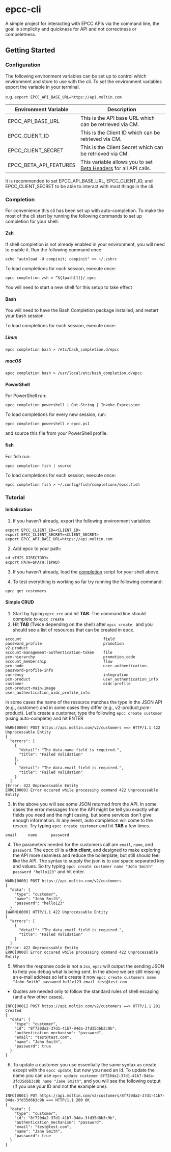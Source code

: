 # epcc-cli

A simple project for interacting with EPCC APIs via the command line, the goal is simplicity and quickness for API and not correctness or compeletness.

## Getting Started

### Configuration

The following environment variables can be set up to control which environment and store to use with the cli.
To set the environment variables export the variable in your terminal.

e.g. `export EPCC_API_BASE_URL=https://api.moltin.com`

| Environment Variable   | Description                                                                                                                                                         |
|------------------------|---------------------------------------------------------------------------------------------------------------------------------------------------------------------|
| EPCC_API_BASE_URL      | This is the API base URL which can be retrieved via CM.                                                                                                             |
| EPCC_CLIENT_ID         | This is the Client ID which can be retrieved via CM.                                                                                                                |                                            
| EPCC_CLIENT_SECRET     | This is the Client Secret which can be retrieved via CM.                                                                                                            |
| EPCC_BETA_API_FEATURES | This variable allows you to set [Beta Headers](https://documentation.elasticpath.com/commerce-cloud/docs/api/basics/api-contract.html#beta-apis) for all API calls. |

It is recommended to set EPCC_API_BASE_URL, EPCC_CLIENT_ID, and EPCC_CLIENT_SECRET to be able to interact with most things in the cli.

### Completion

For convenience this cli has been set up with auto-completion. To make the most of the cli start by running the following commands to set up completion for your shell:

#### Zsh

If shell completion is not already enabled in your environment, you will need to enable it.
Run the following command once:

`echo "autoload -U compinit; compinit" >> ~/.zshrc`

To load completions for each session, execute once:

`epcc completion zsh > “${fpath[1]}/_epcc`

You will need to start a new shell for this setup to take effect

#### Bash

You will need to have the Bash Completion package installed, and restart your bash session.

To load completions for each session, execute once:

##### Linux

`epcc completion bash > /etc/bash_completion.d/epcc`

##### macOS

`epcc completion bash > /usr/local/etc/bash_completion.d/epcc`

#### PowerShell

For PowerShell run:

`epcc completion powershell | Out-String | Invoke-Expression`

To load completions for every new session, run:

`epcc completion powershell > epcc.ps1`

and source this file from your PowerShell profile.

#### fish

For fish run:

`epcc completion fish | source`

To load completions for each session, execute once:

`epcc completion fish > ~/.config/fish/completions/epcc.fish`

### Tutorial

#### Initialization

1. If you haven't already, export the following environment variables:

```shell
export EPCC_CLIENT_ID=<CLIENT_ID>
export EPCC_CLIENT_SECRET=<CLIENT_SECRET>
export EPCC_API_BASE_URL=https://api.moltin.com
```

2. Add epcc to your path:

```shell
cd <THIS_DIRECTORY>
export PATH=$PATH:($PWD)
```

3. If you haven't already, load the [completion](#completion) script for your shell above.

4. To test everything is working so far try running the following command:

`epcc get customers`


#### Simple CRUD

1. Start by typing `epcc cre` and hit **TAB**. The command line should complete to `epcc create`
2. Hit **TAB** (Twice depending on the shell) after `epcc create ` and you should see a list of resources that can be created in epcc.

```text
account                                    field                                      password_profile                           promotion                                  v2-product
account-management-authentication-token    file                                       pcm-hierarchy                              promotion_code                             
account_membership                         flow                                       pcm-node                                   user-authentication-password-profile-info  
currency                                   integration                                pcm-product                                user_authentication_info                   
customer                                   oidc-profile                               pcm-product-main-image                     user_authentication_oidc_profile_info
```

   in some cases the name of the resource matches the type in the JSON API (e.g., customer) and in some cases they differ (e.g., v2-product,pcm-product).
   Let's create a customer, type the following `epcc create customer` (using auto-complete) and hit ENTER

```shell
WARN[0000] POST https://api.moltin.com/v2/customers ==> HTTP/1.1 422 Unprocessable Entity 
{
  "errors": [
    {
      "detail": "The data.name field is required.",
      "title": "Failed Validation"
    },
    {
      "detail": "The data.email field is required.",
      "title": "Failed Validation"
    }
  ]
}Error: 422 Unprocessable Entity
ERRO[0000] Error occured while processing command 422 Unprocessable Entity
```

3. In the above you will see some JSON returned from the API. In some cases the error messages from the API might be tell you exactly what fields you need and the right casing,
   but some services don't give enough information. In any event, auto completion will come to the rescue. Try typing `epcc create customer` and hit **TAB** a few times.

```text
email     name      password
```

4. The parameters needed for the customers call are `email`, `name`, and `password`. 
   The epcc cli is a **thin client**, and designed to make exploring the API more seamless and reduce the boilerplate, but still should feel like the API.
   The syntax to supply the json is to use space separated key and values. So try typing `epcc create customer name "John Smith" password "hello123"` and hit enter.

```shell
WARN[0000] POST https://api.moltin.com/v2/customers 
{
  "data": {
    "type": "customer",
    "name": "John Smith",
    "password": "hello123"
  }
}WARN[0000] HTTP/1.1 422 Unprocessable Entity            
{
  "errors": [
    {
      "detail": "The data.email field is required.",
      "title": "Failed Validation"
    }
  ]
}Error: 422 Unprocessable Entity
ERRO[0000] Error occured while processing command 422 Unprocessable Entity
```

5. When the response code is not a `2xx`, `epcc` will output the sending JSON to help you debug what is being sent. In the above we are still missing an e-mail address so let's create it now `epcc create customers name "John Smith" password hello123 email test@test.com`

- Quotes are needed only to follow the standard rules of shell escaping (and a few other cases).

```shell
INFO[0001] POST https://api.moltin.com/v2/customers ==> HTTP/1.1 201 Created 
{
  "data": {
    "type": "customer",
    "id": "8f720da2-37d1-41b7-94da-3fd35d6b3c9b",
    "authentication_mechanism": "password",
    "email": "test@test.com",
    "name": "John Smith",
    "password": true
  }
}
```

6. To update a customer you use essentially the same syntax as create except with the `epcc update`, but now you need an id.
   To update the name you can use `epcc update customer 8f720da2-37d1-41b7-94da-3fd35d6b3c9b name "Jane Smith"`, and you will see the following output (if you use your ID and not the example one):

```shell
INFO[0001] PUT https://api.moltin.com/v2/customers/8f720da2-37d1-41b7-94da-3fd35d6b3c9b ==> HTTP/1.1 200 OK 
{
  "data": {
    "type": "customer",
    "id": "8f720da2-37d1-41b7-94da-3fd35d6b3c9b",
    "authentication_mechanism": "password",
    "email": "test@test.com",
    "name": "Jane Smith",
    "password": true
  }
}
```
